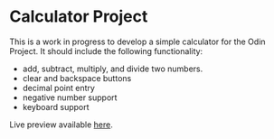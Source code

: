 # Calculator Project

This is a work in progress to develop a simple calculator for the Odin Project.
It should include the following functionality:
 - add, subtract, multiply, and divide two numbers.
 - clear and backspace buttons
 - decimal point entry
 - negative number support
 - keyboard support

Live preview available [here](https://bdaniels8135.github.io/simple-calculator/).